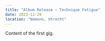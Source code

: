 ```yaml
---
title: "Album Release ~ Technique Fatigue"
date: 2023-11-29
location: "Nomono, Utrecht"
---
```


Content of the first gig.
